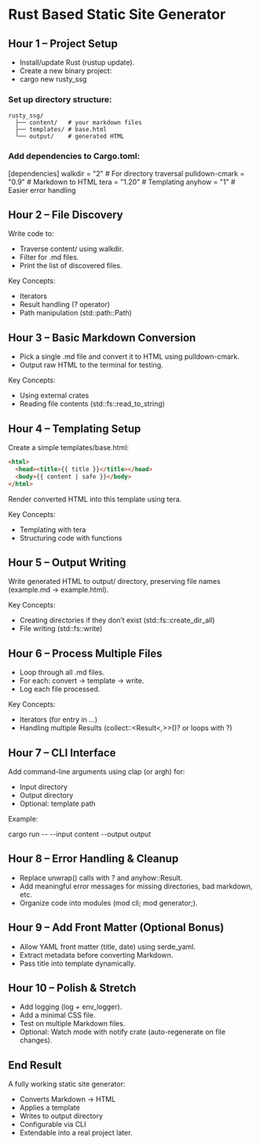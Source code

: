 # Rust Based Static Site Generator

## Hour 1 – Project Setup

- Install/update Rust (rustup update).
- Create a new binary project:
- cargo new rusty_ssg


### Set up directory structure:

```
rusty_ssg/
  ├── content/   # your markdown files
  ├── templates/ # base.html
  └── output/    # generated HTML
```


### Add dependencies to Cargo.toml:

[dependencies]
walkdir = "2"        # For directory traversal
pulldown-cmark = "0.9"  # Markdown to HTML
tera = "1.20"        # Templating
anyhow = "1"         # Easier error handling

## Hour 2 – File Discovery

Write code to:

- Traverse content/ using walkdir.
- Filter for .md files.
- Print the list of discovered files.

Key Concepts:

- Iterators
- Result handling (? operator)
- Path manipulation (std::path::Path)

## Hour 3 – Basic Markdown Conversion

- Pick a single .md file and convert it to HTML using pulldown-cmark.
- Output raw HTML to the terminal for testing.

Key Concepts:

- Using external crates
- Reading file contents (std::fs::read_to_string)

## Hour 4 – Templating Setup

Create a simple templates/base.html:

```html
<html>
  <head><title>{{ title }}</title></head>
  <body>{{ content | safe }}</body>
</html>
```


Render converted HTML into this template using tera.

Key Concepts:

- Templating with tera
- Structuring code with functions

## Hour 5 – Output Writing

Write generated HTML to output/ directory, preserving file names (example.md → example.html).

Key Concepts:

- Creating directories if they don’t exist (std::fs::create_dir_all)
- File writing (std::fs::write)

## Hour 6 – Process Multiple Files

- Loop through all .md files.
- For each: convert → template → write.
- Log each file processed.

Key Concepts:

- Iterators (for entry in ...)
- Handling multiple Results (collect::<Result<_,_>>()? or loops with ?)

## Hour 7 – CLI Interface

Add command-line arguments using clap (or argh) for:

- Input directory
- Output directory
- Optional: template path

Example:

cargo run -- --input content --output output

## Hour 8 – Error Handling & Cleanup

- Replace unwrap() calls with ? and anyhow::Result.
- Add meaningful error messages for missing directories, bad markdown, etc.
- Organize code into modules (mod cli; mod generator;).

## Hour 9 – Add Front Matter (Optional Bonus)

- Allow YAML front matter (title, date) using serde_yaml.
- Extract metadata before converting Markdown.
- Pass title into template dynamically.

## Hour 10 – Polish & Stretch

- Add logging (log + env_logger).
- Add a minimal CSS file.
- Test on multiple Markdown files.
- Optional: Watch mode with notify crate (auto-regenerate on file changes).

## End Result

A fully working static site generator:

- Converts Markdown → HTML
- Applies a template
- Writes to output directory
- Configurable via CLI
- Extendable into a real project later.
